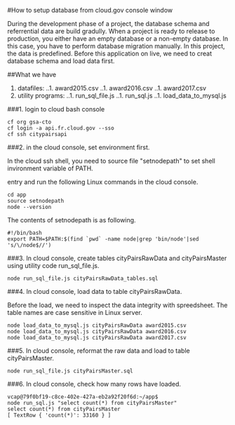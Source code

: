 #How to setup database from cloud.gov console window

During the development phase of a project, the database schema and referrential data are build gradully.
When a project is ready to release to production, you either have an empty database or a non-empty database.
In this case, you have to perform database migration manually.
In this project, the data is predefined. Before this application on live, we need to creat database schema and load data first.


##What we have
1. datafiles:
..1. award2015.csv
..1. award2016.csv
..1. award2017.csv
1. utility programs:
..1. run_sql_file.js
..1. run_sql.js
..1. load_data_to_mysql.js

###1. login to cloud bash console
```
cf org gsa-cto
cf login -a api.fr.cloud.gov --sso
cf ssh citypairsapi
```

###2. in the cloud console, set environment first.

In the cloud ssh shell, you need to source file "setnodepath" to set shell invironment variable of PATH.

entry and run the following Linux commands in the cloud console.

```
cd app
source setnodepath
node --version
```

The contents of setnodepath is as following.
```
#!/bin/bash
export PATH=$PATH:$(find `pwd` -name node|grep 'bin/node'|sed 's/\/node$//')
```

###3. In cloud console, create tables cityPairsRawData and cityPairsMaster using utility code run_sql_file.js.

```
node run_sql_file.js cityPairsRawData_tables.sql
```

###4. In cloud console, load data to table cityPairsRawData.

Before the load, we need to inspect the data integrity with spreedsheet.
The table names are case sensitive in Linux server.

```
node load_data_to_mysql.js cityPairsRawData award2015.csv
node load_data_to_mysql.js cityPairsRawData award2016.csv
node load_data_to_mysql.js cityPairsRawData award2017.csv
```

###5. In cloud console, reformat the raw data and load to table cityPairsMaster.

```
node run_sql_file.js cityPairsMaster.sql
```

###6. In cloud console, check how many rows have loaded.

```
vcap@79f0bf19-c8ce-402e-427a-eb2a92f20f6d:~/app$ 
node run_sql.js "select count(*) from cityPairsMaster"
select count(*) from cityPairsMaster
[ TextRow { 'count(*)': 33160 } ]
```
